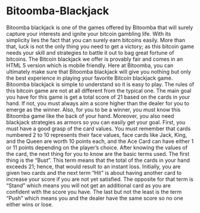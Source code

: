 Bitoomba-Blackjack
==================

Bitoomba blackjack is one of the games offered by Bitoomba that will surely capture your interests and ignite your bitcoin gambling life. With its simplicity lies the fact that you can surely earn bitcoins easily. More than that, luck is not the only thing you need to get a victory; as this bitcoin game needs your skill and strategies to battle it out to bag great fortune of bitcoins.  The Bitcoin blackjack we offer is provably fair and comes in an HTML 5 version which is mobile friendly. Here at Bitoomba, you can ultimately make sure that Bitoomba blackjack will give you nothing but only the best experience in playing your favorite Bitcoin blackjack game.  Bitoomba blackjack is simple to understand so it is easy to play. The rules of this bitcoin game are not at all different from the typical one. The main goal you have for this game is get a total score of 21 based on the cards in your hand. If not, you must always aim a score higher than the dealer for you to emerge as the winner. Also, for you to be a winner, you must know this Bitoomba game like the back of your hand. Moreover, you also need blackjack strategies as armors so you can easily get your goal.  First, you must have a good grasp of the card values. You must remember that cards numbered 2 to 10 represents their face values, face cards like Jack, King, and the Queen are worth 10 points each, and the Ace Card can have either 1 or 11 points depending on the player’s choice.  After knowing the values of the card, the next thing for you to know are the basic terms used. The first thing is the “Bust”. This term means that the total of the cards in your hand exceeds 21; hence, that would result to an instant loss. Initially, you are given two cards and the next term “Hit” is about having another card to increase your score if you are not yet satisfied. The opposite for that term is “Stand” which means you will not get an additional card as you are confident with the score you have. The last but not the least is the term “Push” which means you and the dealer have the same score so no one either wins or lose.
